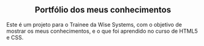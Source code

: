 <div align="center">

## Portfólio dos meus conhecimentos
</div>
Este é um projeto para o Trainee da Wise Systems, com o objetivo de mostrar os meus conhecimentos, e o que foi aprendido no curso de HTML5 e CSS.


